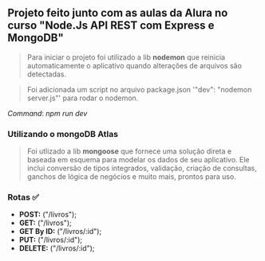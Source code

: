 ## Projeto feito junto com as aulas da Alura no curso "Node.Js API REST com Express e MongoDB"

> Para iniciar o projeto foi utilizado a lib **nodemon** que reinicia automaticamente o aplicativo quando alterações de arquivos são detectadas.

> Foi adicionada um script no arquivo package.json '"dev": "nodemon server.js"' para rodar o nodemon.

*Command*: _npm run dev_

### Utilizando o mongoDB Atlas

> Foi utlizado a lib **mongoose** que fornece uma solução direta e baseada em esquema para modelar os dados de seu aplicativo. Ele inclui conversão de tipos integrados, validação, criação de consultas, ganchos de lógica de negócios e muito mais, prontos para uso.

### Rotas ✅

- **POST:** ("/livros");
- **GET:** ("/livros");
- **GET By ID:** ("/livros/:id");
- **PUT:** ("/livros/:id");
- **DELETE:** ("/livros/:id");